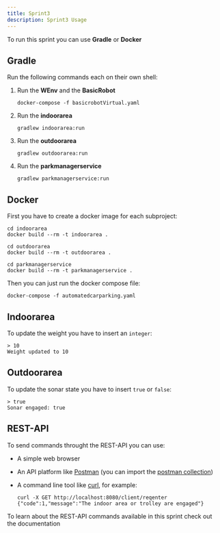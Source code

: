 ```yaml
---
title: Sprint3
description: Sprint3 Usage
---
```


To run this sprint you can use **Gradle** or **Docker**

## Gradle

Run the following commands each on their own shell:

1. Run the **WEnv** and the **BasicRobot**
   
   ```shell
   docker-compose -f basicrobotVirtual.yaml
   ```

2. Run the **indoorarea**
   
   ```shell
   gradlew indoorarea:run
   ```

3. Run the **outdoorarea**
   
   ```shell
   gradlew outdoorarea:run
   ```

4. Run the **parkmanagerservice**
   
   ```shell
   gradlew parkmanagerservice:run
   ```

## Docker

First you have to create a docker image for each subproject:

```shell
cd indoorarea
docker build --rm -t indoorarea .

cd outdoorarea
docker build --rm -t outdoorarea .

cd parkmanagerservice
docker build --rm -t parkmanagerservice .
```

Then you can just run the docker compose file:

```shell
docker-compose -f automatedcarparking.yaml
```

## Indoorarea

To update the weight you have to insert an `integer`:

```shell
> 10
Weight updated to 10
```

## Outdoorarea

To update the sonar state you have to insert `true` or `false`:

```shell
> true
Sonar engaged: true
```

## REST-API

To send commands throught the REST-API you can use:

- A simple web browser

- An API platform like [Postman](https://www.postman.com/) (you can import the [postman collection](../it.unibo.sembrava_qualcuno.sprint1/userDocs/Automated%20Car-Parking%20postman_collection.json))

- A command line tool like [curl](https://curl.se/), for example:
  
  ```shell
  curl -X GET http://localhost:8080/client/reqenter
  {"code":1,"message":"The indoor area or trolley are engaged"}
  ```

To learn about the REST-API commands available in this sprint check out the documentation
